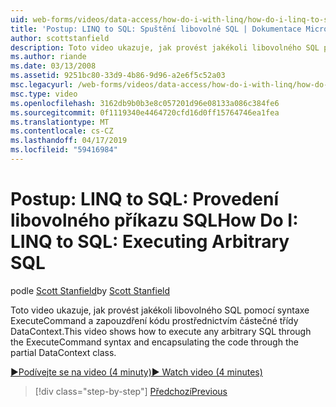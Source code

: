 ```yaml
---
uid: web-forms/videos/data-access/how-do-i-with-linq/how-do-i-linq-to-sql-executing-arbitrary-sql
title: 'Postup: LINQ to SQL: Spuštění libovolné SQL | Dokumentace Microsoftu'
author: scottstanfield
description: Toto video ukazuje, jak provést jakékoli libovolného SQL pomocí syntaxe ExecuteCommand a zapouzdření kódu prostřednictvím částečné třídy DataContext.
ms.author: riande
ms.date: 03/13/2008
ms.assetid: 9251bc80-33d9-4b86-9d96-a2e6f5c52a03
msc.legacyurl: /web-forms/videos/data-access/how-do-i-with-linq/how-do-i-linq-to-sql-executing-arbitrary-sql
msc.type: video
ms.openlocfilehash: 3162db9b0b3e8c057201d96e08133a086c384fe6
ms.sourcegitcommit: 0f1119340e4464720cfd16d0ff15764746ea1fea
ms.translationtype: MT
ms.contentlocale: cs-CZ
ms.lasthandoff: 04/17/2019
ms.locfileid: "59416984"
---
```

# <a name="how-do-i-linq-to-sql-executing-arbitrary-sql"></a><span data-ttu-id="06114-103">Postup: LINQ to SQL: Provedení libovolného příkazu SQL</span><span class="sxs-lookup"><span data-stu-id="06114-103">How Do I: LINQ to SQL: Executing Arbitrary SQL</span></span>

<span data-ttu-id="06114-104">podle [Scott Stanfield](https://github.com/scottstanfield)</span><span class="sxs-lookup"><span data-stu-id="06114-104">by [Scott Stanfield](https://github.com/scottstanfield)</span></span>

<span data-ttu-id="06114-105">Toto video ukazuje, jak provést jakékoli libovolného SQL pomocí syntaxe ExecuteCommand a zapouzdření kódu prostřednictvím částečné třídy DataContext.</span><span class="sxs-lookup"><span data-stu-id="06114-105">This video shows how to execute any arbitrary SQL through the ExecuteCommand syntax and encapsulating the code through the partial DataContext class.</span></span>

[<span data-ttu-id="06114-106">&#9654;Podívejte se na video (4 minuty)</span><span class="sxs-lookup"><span data-stu-id="06114-106">&#9654; Watch video (4 minutes)</span></span>](https://channel9.msdn.com/Blogs/ASP-NET-Site-Videos/how-do-i-linq-to-sql-executing-arbitrary-sql)

> [!div class="step-by-step"]
> [<span data-ttu-id="06114-107">Předchozí</span><span class="sxs-lookup"><span data-stu-id="06114-107">Previous</span></span>](how-do-i-linq-to-sql-updating-with-stored-procedures.md)
